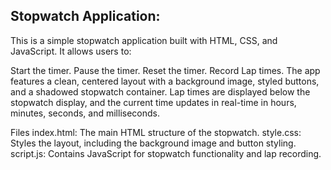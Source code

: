 Stopwatch Application:
----------------------
This is a simple stopwatch application built with HTML, CSS, and JavaScript. It allows users to:

Start the timer.
Pause the timer.
Reset the timer.
Record Lap times.
The app features a clean, centered layout with a background image, styled buttons, and a shadowed stopwatch container. Lap times are displayed below the stopwatch display, and the current time updates in real-time in hours, minutes, seconds, and milliseconds.

Files
index.html: The main HTML structure of the stopwatch.
style.css: Styles the layout, including the background image and button styling.
script.js: Contains JavaScript for stopwatch functionality and lap recording.
